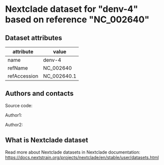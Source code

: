 # Nextclade dataset for "denv-4" based on reference "NC_002640"


## Dataset attributes

| attribute            | value                                    |
| -------------------- | ---------------------------------------- |
| name                 | denv-4                                   |
| refName              | NC_002640                                |
| refAccession         | NC_002640.1                              |


## Authors and contacts

Source code: 

Author1: 

Author2: 

## What is Nextclade dataset

Read more about Nextclade datasets in Nextclade documentation: https://docs.nextstrain.org/projects/nextclade/en/stable/user/datasets.html
